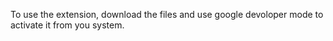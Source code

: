 To use the extension, download the files and use google devoloper mode to activate it from you system. 
